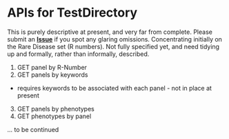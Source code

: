 # APIs for TestDirectory
This is purely descriptive at present, and very far from complete. Please submit an [**Issue**](./issues) if you spot any glaring omissions. Concentrating initially on the Rare Disease set (R numbers). Not fully specified yet, and need tidying up and formally, rather than informally, described.
1. GET panel by R-Number
2. GET panels by keywords
  - requires keywords to be associated with each panel - not in place at present
3. GET panels by phenotypes
4. GET phenotypes by panel

... to be continued
